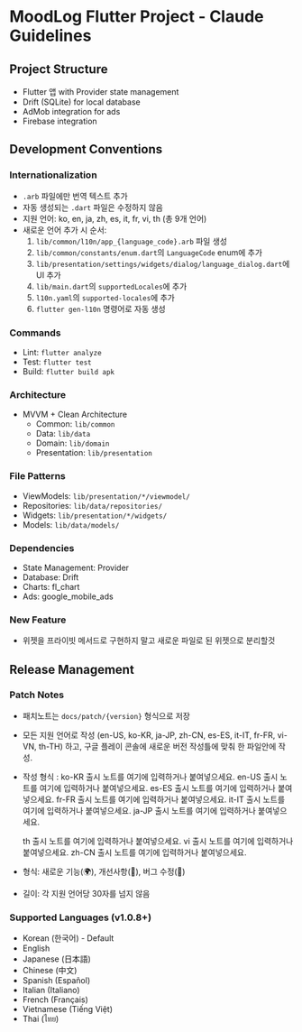 # MoodLog Flutter Project - Claude Guidelines

## Project Structure

- Flutter 앱 with Provider state management
- Drift (SQLite) for local database
- AdMob integration for ads
- Firebase integration

## Development Conventions

### Internationalization

- `.arb` 파일에만 번역 텍스트 추가
- 자동 생성되는 `.dart` 파일은 수정하지 않음
- 지원 언어: ko, en, ja, zh, es, it, fr, vi, th (총 9개 언어)
- 새로운 언어 추가 시 순서:
    1. `lib/common/l10n/app_{language_code}.arb` 파일 생성
    2. `lib/common/constants/enum.dart`의 `LanguageCode` enum에 추가
    3. `lib/presentation/settings/widgets/dialog/language_dialog.dart`에 UI 추가
    4. `lib/main.dart`의 `supportedLocales`에 추가
    5. `l10n.yaml`의 `supported-locales`에 추가
    6. `flutter gen-l10n` 명령어로 자동 생성

### Commands

- Lint: `flutter analyze`
- Test: `flutter test`
- Build: `flutter build apk`

### Architecture

- MVVM + Clean Architecture
    - Common: `lib/common`
    - Data: `lib/data`
    - Domain: `lib/domain`
    - Presentation: `lib/presentation`

### File Patterns

- ViewModels: `lib/presentation/*/viewmodel/`
- Repositories: `lib/data/repositories/`
- Widgets: `lib/presentation/*/widgets/`
- Models: `lib/data/models/`

### Dependencies

- State Management: Provider
- Database: Drift
- Charts: fl_chart
- Ads: google_mobile_ads

### New Feature

- 위젯을 프라이빗 메서드로 구현하지 말고 새로운 파일로 된 위젯으로 분리할것

## Release Management

### Patch Notes

- 패치노트는 `docs/patch/{version}` 형식으로 저장
- 모든 지원 언어로 작성 (en-US, ko-KR, ja-JP, zh-CN, es-ES, it-IT, fr-FR, vi-VN, th-TH) 하고, 구글 플레이 콘솔에 새로운 버전 작성틀에 맞춰 한 파일안에 작성.
- 작성 형식 :
  <ko-KR>
  ko-KR 출시 노트를 여기에 입력하거나 붙여넣으세요.
  </ko-KR>
  <en-US>
  en-US 출시 노트를 여기에 입력하거나 붙여넣으세요.
  </en-US>
  <es-ES>
  es-ES 출시 노트를 여기에 입력하거나 붙여넣으세요.
  </es-ES>
  <fr-FR>
  fr-FR 출시 노트를 여기에 입력하거나 붙여넣으세요.
  </fr-FR>
  <it-IT>
  it-IT 출시 노트를 여기에 입력하거나 붙여넣으세요.
  </it-IT>
  <ja-JP>
  ja-JP 출시 노트를 여기에 입력하거나 붙여넣으세요.
  </ja-JP>
  <th>
  th 출시 노트를 여기에 입력하거나 붙여넣으세요.
  </th>
  <vi>
  vi 출시 노트를 여기에 입력하거나 붙여넣으세요.
  </vi>
  <zh-CN>
  zh-CN 출시 노트를 여기에 입력하거나 붙여넣으세요.
  </zh-CN>

- 형식: 새로운 기능(🌍), 개선사항(🎨), 버그 수정(🔧)
- 길이: 각 지원 언어당 30자를 넘지 않음

### Supported Languages (v1.0.8+)

- Korean (한국어) - Default
- English
- Japanese (日本語)
- Chinese (中文)
- Spanish (Español)
- Italian (Italiano)
- French (Français)
- Vietnamese (Tiếng Việt)
- Thai (ไทย)